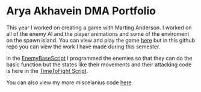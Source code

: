 # Arya Akhavein DMA Portfolio

This year I worked on creating a game with Marting Anderson. I worked on all of the enemy AI and the player animations and some of the enviroment on the spawn island. You can view and play the game [here](https://link-url-here.org) but in this github repo you can view the work I have made during this semester.

In the [EnemyBaseScript](https://github.com/Arnice123/Portfolio/blob/main/EnemyBaseScript.cs) I programmed the enemies so that they can do the basic function but the states like their movements and their attacking code is here in the [TimeToFight Script](https://github.com/Arnice123/Portfolio/blob/main/TimeToFight).

You can also view my more miscelanius code [here](https://link-url-here.org)
